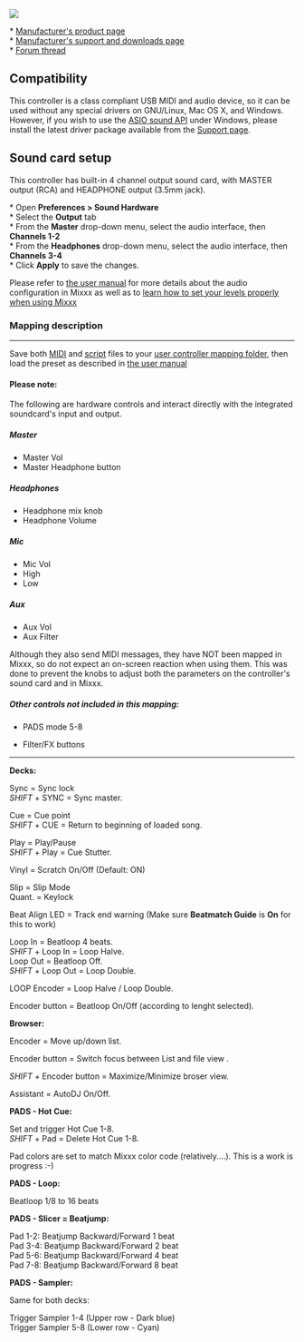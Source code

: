 ![](https://aws1.discourse-cdn.com/free1/uploads/mixxx/original/2X/e/e3ee08e8d4b5ed1cd8d49e694720ae56a70720bc.png)

\* [Manufacturer's product
page](https://www.hercules.com/en-us/product/djcontrol-inpulse-500/)  
\* [Manufacturer's support and downloads
page](https://support.hercules.com/en/product/djcontrolinpulse500-en//)  
\* [Forum
thread](https://mixxx.discourse.group/t/hercules-djcontrol-inpulse-500/19739/)  

## Compatibility

This controller is a class compliant USB MIDI and audio device, so it
can be used without any special drivers on GNU/Linux, Mac OS X, and
Windows. 
However, if you wish to use the [ASIO sound
API](https://mixxx.org/manual/latest/en/chapters/preferences.html?highlight=asio#windows)
under Windows, please install the latest driver package available from
the [Support
page](https://support.hercules.com/en/product/djcontrolinpulse500-en//).

## Sound card setup

This controller has built-in 4 channel output sound card, with MASTER
output (RCA) and HEADPHONE output (3.5mm jack).

\* Open **Preferences \> Sound Hardware**  
\* Select the **Output** tab  
\* From the **Master** drop-down menu, select the audio interface, then
**Channels 1-2**  
\* From the **Headphones** drop-down menu, select the audio interface,
then **Channels 3-4**  
\* Click **Apply** to save the changes.  

Please refer to [the user
manual](https://mixxx.org/manual/latest/en/chapters/example_setups.html#laptop-and-external-usb-audio-interface)
for more details about the audio configuration in Mixxx as well as to [learn how to set your levels properly when using Mixxx](https://mixxx.org/manual/latest/en/chapters/djing_with_mixxx.html#djing-gain-staging)

### Mapping description

***
Save both [MIDI](https://mixxx.discourse.group/uploads/short-url/iM3HIi1t8Rk2UzyvVzt7ihr4W9J.xml) and [script](https://mixxx.discourse.group/uploads/short-url/kSoIcpk36f5XXAqin2wuNNKwmC7.js) files to your [user controller mapping
folder](https://github.com/mixxxdj/mixxx/wiki/controller-mapping-file-locations.md#user%20controller%20mapping%20folder),
then load the preset as described in [the user
manual](https://mixxx.org/manual/latest/en/chapters/controlling_mixxx.html#using-midi-hid-controllers)

#### Please note:
The following are hardware controls and interact directly with the integrated soundcard's input and output. 

##### Master 
- Master Vol
- Master Headphone button
##### Headphones
- Headphone mix knob
- Headphone Volume
##### Mic
- Mic Vol
- High
- Low
##### Aux
- Aux Vol
- Aux Filter

Although they also send MIDI messages, they have NOT been mapped in Mixxx, so do not expect an on-screen reaction when using them.
This was done to prevent the knobs to adjust both the parameters on the controller's sound card and in Mixxx.

##### Other controls not included in this mapping:

* PADS mode 5-8

* Filter/FX buttons


***

**Decks:**

Sync = Sync lock  
_SHIFT_ + SYNC = Sync master.  

Cue = Cue point  
_SHIFT_ + CUE = Return to beginning of loaded song.  

Play = Play/Pause  
_SHIFT_ + Play = Cue Stutter.  

  
Vinyl = Scratch On/Off (Default: ON)  

Slip = Slip Mode  
Quant. = Keylock  
  
Beat Align LED = Track end warning (Make sure **Beatmatch Guide** is
**On** for this to work)  
  
Loop In = Beatloop 4 beats.  
_SHIFT_ + Loop In = Loop Halve.  
Loop Out = Beatloop Off.  
_SHIFT_ + Loop Out = Loop Double. 

LOOP Encoder = Loop Halve / Loop Double.

Encoder button = Beatloop On/Off (according to lenght selected).
 
**Browser:**

Encoder = Move up/down list. 

Encoder button = Switch focus between List and file view . 

_SHIFT_ + Encoder button = Maximize/Minimize broser view.  

Assistant = AutoDJ On/Off.


  
**PADS - Hot Cue:**  

Set and trigger Hot Cue 1-8.  
_SHIFT_ + Pad = Delete Hot Cue 1-8. 

Pad colors are set to match Mixxx color code (relatively....). This is a work is progress :-)

**PADS - Loop:**  

Beatloop 1/8 to 16 beats
   
  
**PADS - Slicer = Beatjump:**  
  
Pad 1-2: Beatjump Backward/Forward 1 beat  
Pad 3-4: Beatjump Backward/Forward 2 beat  
Pad 5-6: Beatjump Backward/Forward 4 beat  
Pad 7-8: Beatjump Backward/Forward 8 beat

**PADS - Sampler:**  
  
Same for both decks:

Trigger Sampler 1-4 (Upper row - Dark blue)  
Trigger Sampler 5-8 (Lower row - Cyan) 